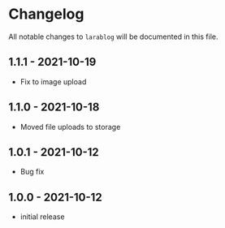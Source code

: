 # Changelog

All notable changes to `larablog` will be documented in this file.

## 1.1.1 - 2021-10-19

- Fix to image upload

## 1.1.0 - 2021-10-18

- Moved file uploads to storage

## 1.0.1 - 2021-10-12

- Bug fix

## 1.0.0 - 2021-10-12

- initial release



